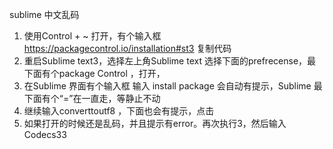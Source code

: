 sublime 中文乱码


1. 使用Control + ~ 打开，有个输入框
https://packagecontrol.io/installation#st3 复制代码
2. 重启Sublime text3，选择左上角Sublime text 选择下面的prefrecense，最下面有个package Control ，打开，
3. 在Sublime 界面有个输入框 输入 install package 会自动有提示，Sublime 最下面有个“=”在一直走，等静止不动
4. 继续输入converttoutf8 ，下面也会有提示，点击
5. 如果打开的时候还是乱码，并且提示有error。再次执行3，然后输入Codecs33